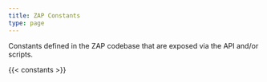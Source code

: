 ```yaml
---
title: ZAP Constants
type: page
---
```


Constants defined in the ZAP codebase that are exposed via the API and/or scripts.

{{< constants >}}
